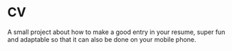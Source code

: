 # CV
A small project about how to make a good entry in your resume, super fun and adaptable so that it can also be done on your mobile phone.
